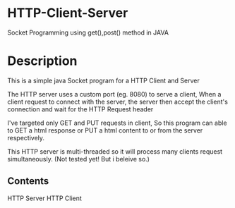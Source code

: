 # HTTP-Client-Server
Socket Programming using get(),post() method in JAVA
# Description

This is a simple java Socket program for a HTTP Client and Server

The HTTP server uses a custom port (eg. 8080) to serve a client, When a client request to connect with the server, the server then accept the client's connection and wait for the HTTP Request header

I've targeted only GET and PUT requests in client, So this program can able to GET a html response or PUT a html content to or from the server respectively.

This HTTP server is multi-threaded so it will process many clients request simultaneously. (Not tested yet! But i beleive so.)

## Contents

HTTP Server
HTTP Client
